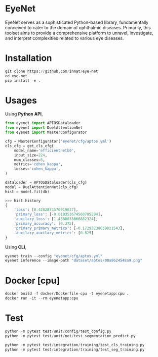 # EyeNet

EyeNet serves as a sophisticated Python-based library, fundamentally conceived to cater to the domain of ophthalmic diseases. Primarily, this toolset aims to provide a comprehensive platform to unravel, investigate, and interpret complexities related to various eye diseases.

# Installation

```python
git clone https://github.com/innat/eye-net
cd eye-net
pip install -e . 
```

# Usages

Using **Python API**,

```python
from eyenet import APTOSDataloader
from eyenet import DuelAttentionNet
from eyenet import MasterConfigurator

cfg = MasterConfigurator('eyenet/cfg/aptos.yml')
cls_cfg = get_cls_cfg(
    model_name='efficientnetb0',
    input_size=224,
    num_classes=5,
    metrics='cohen_kappa',
    losses='cohen_kappa',
)

dataloader = APTOSDataloader(cls_cfg)
model = DuelAttentionNet(cls_cfg)
hist = model.fit(db)

>>> hist.history
{
    'loss': [0.4282873570919037], 
    'primary_loss': [-0.018353674560785294], 
    'auxilary_loss': [1.4888033866882324], 
    'primary_accuracy': [0.375], 
    'primary_primary_metrics': [-0.17293238639831543], 
    'auxilary_auxilary_metrics': [0.625]
}
```

Using **CLI**,

```python
eyenet train --config "eyenet/cfg/aptos.yml" 
eyenet inference --image-path "dataset/aptos/00a8624548a9.png"
```


# Docker [cpu]

```python
docker build -f docker/Dockerfile-cpu -t eyenetapp:cpu .
docker run -it --rm eyenetapp:cpu
```

# Test 

```python
python -m pytest test/unit/config/test_config.py
python -m pytest test/unit/net/test_segmentation_predict.py

python -m pytest test/integration/training/test_cls_training.py
python -m pytest test/integration/training/test_seg_training.py
```